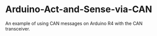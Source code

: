 # Arduino-Act-and-Sense-via-CAN
An example of using CAN messages on Arduino R4 with the CAN transceiver.
